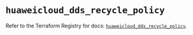 # `huaweicloud_dds_recycle_policy`

Refer to the Terraform Registry for docs: [`huaweicloud_dds_recycle_policy`](https://registry.terraform.io/providers/huaweicloud/huaweicloud/1.71.1/docs/resources/dds_recycle_policy).
